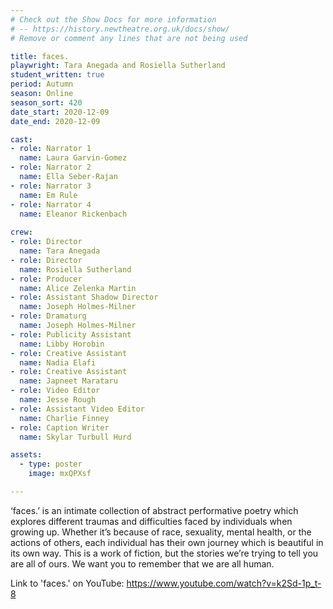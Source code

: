 ```yaml
---
# Check out the Show Docs for more information
# -- https://history.newtheatre.org.uk/docs/show/
# Remove or comment any lines that are not being used

title: faces.
playwright: Tara Anegada and Rosiella Sutherland
student_written: true
period: Autumn
season: Online
season_sort: 420
date_start: 2020-12-09
date_end: 2020-12-09

cast:
- role: Narrator 1
  name: Laura Garvin-Gomez
- role: Narrator 2
  name: Ella Seber-Rajan
- role: Narrator 3
  name: Em Rule
- role: Narrator 4
  name: Eleanor Rickenbach
  
crew: 
- role: Director
  name: Tara Anegada
- role: Director
  name: Rosiella Sutherland
- role: Producer
  name: Alice Zelenka Martin
- role: Assistant Shadow Director
  name: Joseph Holmes-Milner
- role: Dramaturg
  name: Joseph Holmes-Milner
- role: Publicity Assistant 
  name: Libby Horobin
- role: Creative Assistant
  name: Nadia Elafi
- role: Creative Assistant
  name: Japneet Marataru
- role: Video Editor
  name: Jesse Rough
- role: Assistant Video Editor 
  name: Charlie Finney
- role: Caption Writer
  name: Skylar Turbull Hurd

assets:
  - type: poster
    image: mxQPXsf

---
```

‘faces.’ is an intimate collection of abstract performative poetry which explores different traumas and difficulties faced by individuals when growing up. Whether it’s because of race, sexuality, mental health, or the actions of others, each individual has their own journey which is beautiful in its own way. This is a work of fiction, but the stories we’re trying to tell you are all of ours. We want you to remember that we are all human.

Link to 'faces.' on YouTube: https://www.youtube.com/watch?v=k2Sd-1p_t-8

